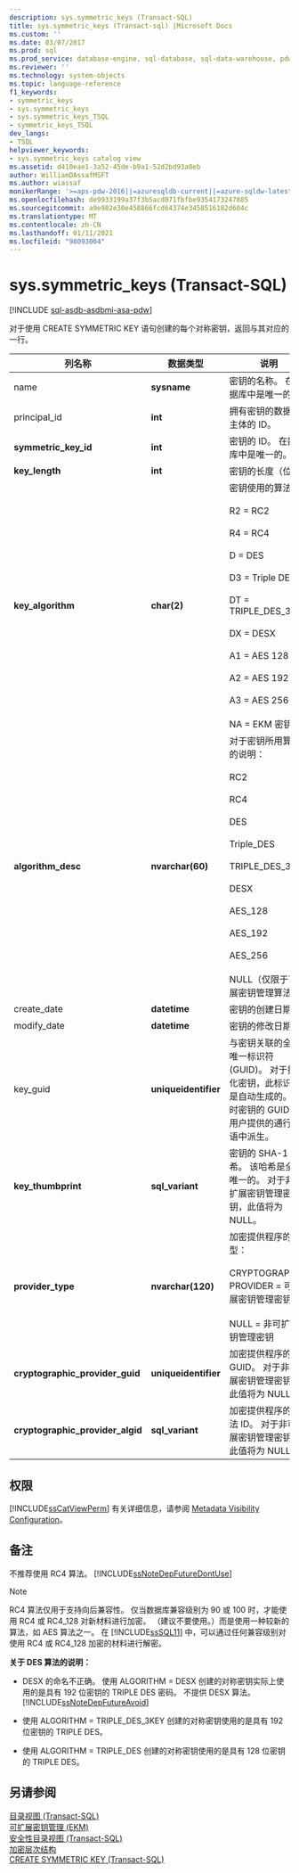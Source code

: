 ```yaml
---
description: sys.symmetric_keys (Transact-SQL)
title: sys.symmetric_keys (Transact-sql) |Microsoft Docs
ms.custom: ''
ms.date: 03/07/2017
ms.prod: sql
ms.prod_service: database-engine, sql-database, sql-data-warehouse, pdw
ms.reviewer: ''
ms.technology: system-objects
ms.topic: language-reference
f1_keywords:
- symmetric_keys
- sys.symmetric_keys
- sys.symmetric_keys_TSQL
- symmetric_keys_TSQL
dev_langs:
- TSQL
helpviewer_keywords:
- sys.symmetric_keys catalog view
ms.assetid: d410eae1-3a52-45de-b9a1-52d2bd93a8eb
author: WilliamDAssafMSFT
ms.author: wiassaf
monikerRange: '>=aps-pdw-2016||=azuresqldb-current||=azure-sqldw-latest||>=sql-server-2016||>=sql-server-linux-2017||=azuresqldb-mi-current'
ms.openlocfilehash: de9933199a37f3b5acd071fbfbe9354173247885
ms.sourcegitcommit: a9e982e30e458866fcd64374e3458516182d604c
ms.translationtype: MT
ms.contentlocale: zh-CN
ms.lasthandoff: 01/11/2021
ms.locfileid: "98093004"
---
```

# <a name="syssymmetric_keys-transact-sql"></a>sys.symmetric_keys (Transact-SQL)
[!INCLUDE [sql-asdb-asdbmi-asa-pdw](../../includes/applies-to-version/sql-asdb-asdbmi-asa-pdw.md)]

  对于使用 CREATE SYMMETRIC KEY 语句创建的每个对称密钥，返回与其对应的一行。  
  
|列名称|数据类型|说明|  
|-----------------|---------------|-----------------|  
|name|**sysname**|密钥的名称。 在数据库中是唯一的。|  
|principal_id|**int**|拥有密钥的数据库主体的 ID。|  
|**symmetric_key_id**|**int**|密钥的 ID。 在数据库中是唯一的。|  
|**key_length**|**int**|密钥的长度（位）。|  
|**key_algorithm**|**char(2)**|密钥使用的算法：<br /><br /> R2 = RC2<br /><br /> R4 = RC4<br /><br /> D = DES<br /><br /> D3 = Triple DES<br /><br /> DT = TRIPLE_DES_3KEY<br /><br /> DX = DESX<br /><br /> A1 = AES 128<br /><br /> A2 = AES 192<br /><br /> A3 = AES 256<br /><br /> NA = EKM 密钥|  
|**algorithm_desc**|**nvarchar(60)**|对于密钥所用算法的说明：<br /><br /> RC2<br /><br /> RC4<br /><br /> DES<br /><br /> Triple_DES<br /><br /> TRIPLE_DES_3KEY<br /><br /> DESX<br /><br /> AES_128<br /><br /> AES_192<br /><br /> AES_256<br /><br /> NULL（仅限于可扩展密钥管理算法）|  
|create_date|**datetime**|密钥的创建日期。|  
|modify_date|**datetime**|密钥的修改日期。|  
|key_guid|**uniqueidentifier**|与密钥关联的全局唯一标识符 (GUID)。 对于持久化密钥，此标识符是自动生成的。 临时密钥的 GUID 从用户提供的通行短语中派生。|  
|**key_thumbprint**|**sql_variant**|密钥的 SHA-1 哈希。 该哈希是全局唯一的。 对于非可扩展密钥管理密钥，此值将为 NULL。|  
|**provider_type**|**nvarchar(120)**|加密提供程序的类型：<br /><br /> CRYPTOGRAPHIC PROVIDER = 可扩展密钥管理密钥<br /><br /> NULL = 非可扩展密钥管理密钥|  
|**cryptographic_provider_guid**|**uniqueidentifier**|加密提供程序的 GUID。 对于非可扩展密钥管理密钥，此值将为 NULL。|  
|**cryptographic_provider_algid**|**sql_variant**|加密提供程序的算法 ID。 对于非可扩展密钥管理密钥，此值将为 NULL。|  
  
## <a name="permissions"></a>权限  
 [!INCLUDE[ssCatViewPerm](../../includes/sscatviewperm-md.md)] 有关详细信息，请参阅 [Metadata Visibility Configuration](../../relational-databases/security/metadata-visibility-configuration.md)。  
  
## <a name="remarks"></a>备注  
 不推荐使用 RC4 算法。 [!INCLUDE[ssNoteDepFutureDontUse](../../includes/ssnotedepfuturedontuse-md.md)]  
  
> [!NOTE]  
>  RC4 算法仅用于支持向后兼容性。 仅当数据库兼容级别为 90 或 100 时，才能使用 RC4 或 RC4_128 对新材料进行加密。 （建议不要使用。）而是使用一种较新的算法，如 AES 算法之一。 在 [!INCLUDE[ssSQL11](../../includes/sssql11-md.md)] 中，可以通过任何兼容级别对使用 RC4 或 RC4_128 加密的材料进行解密。  
  
 **关于 DES 算法的说明：**  
  
-   DESX 的命名不正确。 使用 ALGORITHM = DESX 创建的对称密钥实际上使用的是具有 192 位密钥的 TRIPLE DES 密码。 不提供 DESX 算法。 [!INCLUDE[ssNoteDepFutureAvoid](../../includes/ssnotedepfutureavoid-md.md)]  
  
-   使用 ALGORITHM = TRIPLE_DES_3KEY 创建的对称密钥使用的是具有 192 位密钥的 TRIPLE DES。  
  
-   使用 ALGORITHM = TRIPLE_DES 创建的对称密钥使用的是具有 128 位密钥的 TRIPLE DES。  
  
## <a name="see-also"></a>另请参阅  
 [目录视图 (Transact-SQL)](../../relational-databases/system-catalog-views/catalog-views-transact-sql.md)   
 [可扩展密钥管理 &#40;EKM&#41;](../../relational-databases/security/encryption/extensible-key-management-ekm.md)   
 [安全性目录视图 (Transact-SQL)](../../relational-databases/system-catalog-views/security-catalog-views-transact-sql.md)   
 [加密层次结构](../../relational-databases/security/encryption/encryption-hierarchy.md)   
 [CREATE SYMMETRIC KEY &#40;Transact-SQL&#41;](../../t-sql/statements/create-symmetric-key-transact-sql.md)  
  
  
